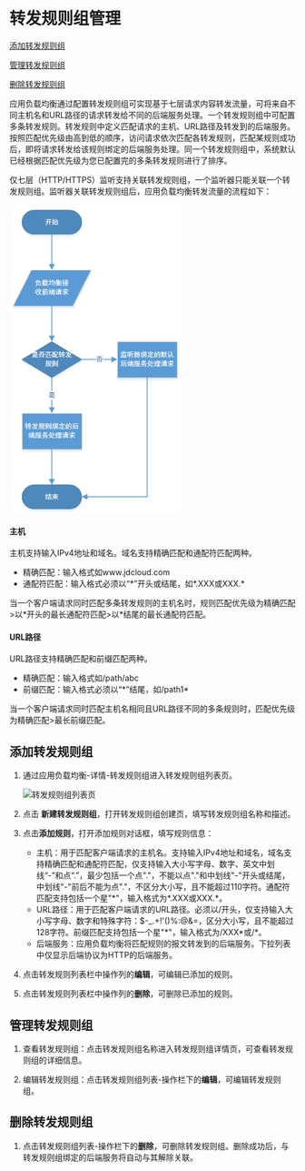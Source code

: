 # 转发规则组管理


[添加转发规则组](#添加转发规则组)

[管理转发规则组](#管理转发规则组)

[删除转发规则组](#删除转发规则组)

应用负载均衡通过配置转发规则组可实现基于七层请求内容转发流量，可将来自不同主机名和URL路径的请求转发给不同的后端服务处理。一个转发规则组中可配置多条转发规则。转发规则中定义匹配请求的主机、URL路径及转发到的后端服务。按照匹配优先级由高到低的顺序，访问请求依次匹配各转发规则，匹配某规则成功后，即将请求转发给该规则绑定的后端服务处理。同一个转发规则组中，系统默认已经根据匹配优先级为您已配置完的多条转发规则进行了排序。

仅七层（HTTP/HTTPS）监听支持关联转发规则组，一个监听器只能关联一个转发规则组。监听器关联转发规则组后，应用负载均衡转发流量的流程如下：

![转发规则组列表页](../../../../image/Networking/ALB/ALB-urlmap1.png)

#### 主机

主机支持输入IPv4地址和域名。域名支持精确匹配和通配符匹配两种。

- 精确匹配：输入格式如www.jdcloud.com
- 通配符匹配：输入格式必须以“\*”开头或结尾，如\*.XXX或XXX.\*

当一个客户端请求同时匹配多条转发规则的主机名时，规则匹配优先级为精确匹配>以\*开头的最长通配符匹配>以\*结尾的最长通配符匹配。

#### URL路径

URL路径支持精确匹配和前缀匹配两种。

- 精确匹配：输入格式如/path/abc
- 前缀匹配：输入格式必须以“\*”结尾，如/path1\*

当一个客户端请求同时匹配主机名相同且URL路径不同的多条规则时，匹配优先级为精确匹配>最长前缀匹配。

## 添加转发规则组

1. 通过应用负载均衡-详情-转发规则组进入转发规则组列表页。

	![转发规则组列表页](../../../../image/Networking/ALB/ALB-XXX.png)

2. 点击 **新建转发规则组**，打开转发规则组创建页，填写转发规则组名称和描述。
3. 点击**添加规则**，打开添加规则对话框，填写规则信息：
    - 主机：用于匹配客户端请求的主机名。支持输入IPv4地址和域名，域名支持精确匹配和通配符匹配，仅支持输入大小写字母、数字、英文中划线“-”和点“.”，最少包括一个点"."，不能以点"."和中划线"-"开头或结尾，中划线"-"前后不能为点"."，不区分大小写，且不能超过110字符。通配符匹配支持包括一个星"*"，输入格式为\*.XXX或XXX.\*。
    - URL路径：用于匹配客户端请求的URL路径。必须以/开头，仅支持输入大小写字母、数字和特殊字符：$-_.+!\'()%:@&=，区分大小写，且不能超过128字符。前缀匹配支持包括一个星"*"，输入格式为/XXX\*或/\*。
    - 后端服务：应用负载均衡将匹配规则的报文转发到的后端服务。下拉列表中仅显示后端协议为HTTP的后端服务。

4. 点击转发规则列表栏中操作列的**编辑**，可编辑已添加的规则。
5. 点击转发规则列表栏中操作列的**删除**，可删除已添加的规则。

## 管理转发规则组

1. 查看转发规则组：点击转发规则组名称进入转发规则组详情页，可查看转发规则组的详细信息。

1. 编辑转发规则组：点击转发规则组列表-操作栏下的**编辑**，可编辑转发规则组。
		
## 删除转发规则组

1. 点击转发规则组列表-操作栏下的**删除**，可删除转发规则组。删除成功后，与转发规则组绑定的后端服务将自动与其解除关联。
		
